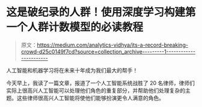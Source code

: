 # 这是破纪录的人群！使用深度学习构建第一个人群计数模型的必读教程

> 原文：<https://medium.com/analytics-vidhya/its-a-record-breaking-crowd-d25c0149f7cd?source=collection_archive---------1----------------------->

人工智能和机器学习将在未来十年成为我们最大的帮手！

今天早上，我读了一篇文章，报道了一个人工智能系统战胜了 20 名律师，律师们实际上很高兴人工智能可以处理他们角色的重复部分，并帮助他们处理复杂的主题。这些律师很高兴人工智能将使他们能够扮演更令人满意的角色。